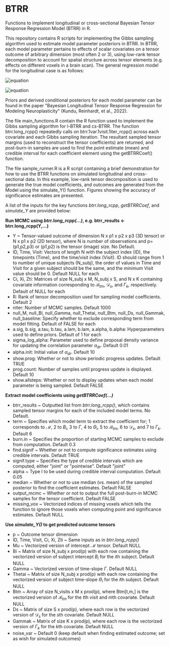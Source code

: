 # BTRR
Functions to implement longitudinal or cross-sectional Bayesian Tensor Response Regression Model (BTRR) in R.

This repository contains R scripts for implementing the Gibbs sampling algorithm used to estimate model parameter posteriors in BTRR. In BTRR, each model parameter pertains to effects of scalar covariates on a tensor outcome of arbitrary dimension (most often 2 or 3), using low-rank tensor decomposition to account for spatial structure across tensor elements (e.g. effects on different voxels in a brain scan). The general regression model for the longitudinal case is as follows:

![equation](https://latex.codecogs.com/svg.image?\mathcal{Y}_{ti}=\mathcal{M}&plus;B_i&plus;(\Gamma&plus;\Theta_i)\times&space;\mathcal{T}_{ti}&plus;\sum_{m=1}^M&space;\mathcal{B}_{tm}&space;c_{i,m}&plus;\sum_{s=1}^S&space;\mathcal{D}_s&space;x_{i,s}&plus;\sum_{k=1}^K&space;\Gamma_k&space;z_{ti,k}&plus;\epsilon_{ti})

![equation](https://latex.codecogs.com/svg.image?\epsilon_{ti}\sim&space;\mathcal{N}(0,\sigma_{ti}^2))

Priors and derived conditional posteriors for each model parameter can be found in the paper "Bayesian Longitudinal Tensor Response Regression for Modeling
Neuroplasticity" (Kundu, Reinhardt, et al., 2022).

The file main_functions.R contain the R function used to implement the Gibbs sampling algorithm for l-BTRR and cs-BTRR. The function btrr.long_rcpp() repeatedly calls on btrr.1var.1visit.1iter_rcpp() across each covariate and each Gibbs sampling iteration. The resultant sampled tensor margins (used to reconstruct the tensor coefficients) are returned, and post-burn-in samples are used to find the point estimate (mean) and credible interval for each coefficient element using the getBTRRCoef() function.

The file sample_runner.R is a R script containing a brief demonstration for how to use the BTRR functions on simulated longitudinal and cross-sectional data. In this example, low-rank tensor decomposition is used to generate the true model coefficients, and outcomes are generated from the Model using the simulate_Y() function. Figures showing the accuracy of significance estimates are presented.

A list of the inputs for the key functions *btrr.long_rcpp*, *getBTRRCoef*, and *simulate_Y* are provided below:

**Run MCMC using *btrr.long_rcpp(...)*, e.g. btrr_results <- btrr.long_rcpp(Y,...)**

  - Y ~ Tensor-valued outcome of dimension N x p1 x p2 x p3 (3D tensor) or N x p1 x p2 (2D tensor), where N is number of observations and p=(p1,p2,p3) or (p1,p2) is the tensor (image) size. No Default.
  - ID, Time, Visit: Vectors of length N with the subject index (ID), the timepoints (Time), and the time/visit index (Visit). ID should range from 1 to number of unique subjects (N_subj), the order of values in Time and Visit for a given subject should be the same, and the minimum Visit value should be 0. Default NULL for each
  - Ci, Xi, Zti: Matrices of size N_subj x M, N_subj x S, and N x K containing covariate information corresponding to $\mathcal{B}_{tm}$, $\mathcal{D}_s$, and $\Gamma_k$, respectively. Default of NULL for each
  - R: Rank of tensor decomposition used for sampling model coefficients. Default 2
  - niter: Number of MCMC samples. Default 1000
  - null_M, null_Bi, null_Gamma, null_Thetai, null_Btm, null_Ds, null_Gammak, null_baseline: Specify whether to exclude corresponding term from model fitting. Default of FALSE for each
  - a.sig, b.sig, a.tau, b.tau, a.lam, b.lam, a.alpha, b.alpha: Hyperparameters used to define priors. Default of 1 for each
  - sigma_log_alpha: Parameter used to define proposal density variance for updating the correlation parameter $\alpha_{dr}$. Default 0.01
  - alpha.init: Initial value of $\alpha_{dr}$. Default 10
  - show.prog: Whether or not to show periodic progress updates. Default TRUE
  - prog.count: Number of samples until progress update is displayed. Default 10
  - show.allsteps: Whether or not to display updates when each model parameter is being sampled. Default FALSE

**Extract model coefficients using *getBTRRCoef(...)***
  - btrr_results ~ Outputted list from *btrr.long_rcpp()*, which contains sampled tensor margins for each of the included model terms. No Default.
  - term ~ Specifies which model term to extract the coefficient for; 1 corresponds to $\mathcal{M}$, 2 to $B_i$, 3 to $\Gamma$, 4 to $\Theta_i$, 5 to $\mathcal{B}_{tm}$, 6 to $\mathcal{D}_s$, and 7 to $\Gamma_k$. Default 6
  - burn.in ~ Specifies the proportion of starting MCMC samples to exclude from computation. Default 0.3
  - find.signif ~ Whether or not to compute significance estimates using credible intervals. Default TRUE
  - signif.type ~ Specifies the type of credible intervals which are computed, either "joint" or "pointwise". Default "joint"
  - alpha ~ Type I to be used during credible interval computation. Default 0.05
  - median ~ Whether or not to use median (vs. mean) of the sampled posterior to find the coefficient estimates. Default FALSE
  - output_mcmc ~ Whether or not to output the full post-burn-in MCMC samples for the tensor coefficient. Default FALSE
  - missing_vox ~ Vectorized indices of missing voxels which tells the function to ignore those voxels when computing point and significance estimates. Default NULL


**Use *simulate_Y()* to get predicted outcome tensors**
  - p ~ Outcome tensor dimension
  - ID, Time, Visit, Ci, Xi, Zti ~ Same inputs as in *btrr.long_rcpp()*
  - Mu ~ Vectorized version of intercept $\mathcal{M}$ tensor. Default NULL
  - Bi ~ Matrix of size N_subj x prod(p) with each row containing the vectorized version of subject intercept $B_i$ for the $i$th subject. Default NULL
  - Gamma ~ Vectorized version of time-slope $\Gamma$. Default NULL
  - Thetai ~ Matrix of size N_subj x prod(p) with each row containing the vectorized version of subject time-slope $\Theta_i$ for the $i$th subject. Default NULL
  - Btm ~ Array of size N_visits x M x prod(p), where Btm[t,m,] is the vectorized version of $\mathcal{B}_{tm}$ for the $t$th visit and $m$th covariate. Default NULL
  - Ds ~ Matrix of size S x prod(p), where each row is the vectorized version of $\mathcal{D}_s$ for the $s$th covariate. Default NULL
  - Gammak ~ Matrix of size K x prod(p), where each row is the vectorized version of $\Gamma_k$ for the $k$th covariate. Default NULL
  - noise_var ~ Default 0 (keep default when finding estimated outcome; set as wish for simulated outcomes)


